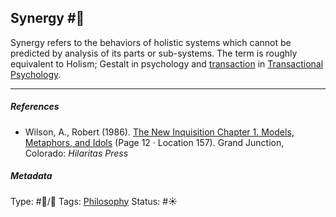 ## Synergy  #🧠

Synergy refers to the behaviors of holistic systems which cannot be predicted by analysis of its parts or sub-systems. The term is roughly equivalent to Holism; Gestalt in psychology and [transaction](Transaction.md) in [Transactional Psychology]().

---

##### References

* Wilson, A., Robert (1986). [The New Inquisition Chapter 1. Models, Metaphors, and Idols](The%20New%20Inquisition%20Chapter%201.%20Models,%20Metaphors,%20and%20Idols.md) (Page 12 · Location 157). Grand Junction, Colorado: *Hilaritas Press*

##### Metadata

Type: #🔵/🔵 
Tags: [Philosophy](Philosophy.md) 
Status: #☀️ 
